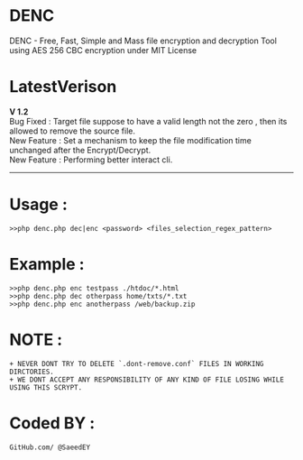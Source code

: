 # DENC
DENC - Free, Fast, Simple and Mass file encryption and decryption Tool using AES 256 CBC encryption
under MIT License

# LatestVerison
<b>V 1.2</b> <br>
Bug Fixed : Target file suppose to have a valid length not the zero , then its allowed to remove the source file.<br>
New Feature : Set a mechanism to keep the file modification time unchanged after the Encrypt/Decrypt.<br>
New Feature : Performing better interact cli.

<hr>

# Usage :
	>>php denc.php dec|enc <password> <files_selection_regex_pattern>

# Example : 
	>>php denc.php enc testpass ./htdoc/*.html
	>>php denc.php dec otherpass home/txts/*.txt
	>>php denc.php enc anotherpass /web/backup.zip

# NOTE : 
	+ NEVER DONT TRY TO DELETE `.dont-remove.conf` FILES IN WORKING DIRCTORIES.
	+ WE DONT ACCEPT ANY RESPONSIBILITY OF ANY KIND OF FILE LOSING WHILE USING THIS SCRYPT.
# Coded BY :
	GitHub.com/ @SaeedEY
